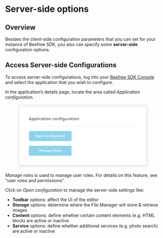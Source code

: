 # Server-side options

## Overview

Besides the client-side configuration parameters that you can set for your instance of Beefree SDK, you also can specify some **server-side** configuration options.

## Access Server-side Configurations

To access server-side configurations, log into your [Beefree SDK Console](https://dam.beefree.io/devportal) and select the application that you wish to configure.

In the application’s details page, locate the area called _Application configuration._

<figure><img src="../.gitbook/assets/bee_plugin_application_configurations.png" alt=""><figcaption></figcaption></figure>

_Manage roles_ is used to manage user roles. For details on this feature, see “user roles and permissions“.

Click on _Open configuration_ to manage the server-side settings like:

* **Toolbar** options: affect the UI of the editor
* **Storage** options: determine where the File Manager will store & retrieve images
* **Content** options: define whether certain content elements (e.g. HTML block) are active or inactive
* **Service** options: define whether additional services (e.g. photo search) are active or inactive
